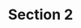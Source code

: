 ---
epub: false
title: Section 2
layout: table-of-contents
presentation: grid
order: 200
outputs: none
menu: true
toc: true
---